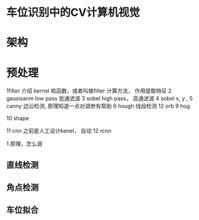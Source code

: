 # 车位识别中的CV计算机视觉

# 架构

# 预处理
1filter 介绍 kernel
核函数，或者叫做filter
计算方法，
作用提取特征
2 gausisanm low pass
低通滤波
3 sobel high pass，
高通滤波
4 sobel x, y , 
5 canny
边沿检测, 原理知道一点对调参有帮助
6 hough
线段检测
12 orb
9 hog

10 shape

11 cnn
之前是人工设计kenel，
自动
12 rcnn


1.原理，怎么调
## 直线检测

## 角点检测


## 车位拟合
